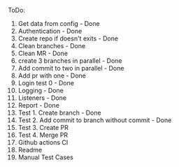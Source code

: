 ToDo:
1. Get data from config - Done
2. Authentication - Done
3. Create repo if doesn't exits - Done
4. Clean branches - Done
5. Clean MR - Done
5. create 3 branches in parallel - Done
6. Add commit to two in parallel - Done
7. Add pr with one - Done
8. Login test 0 - Done
9. Logging - Done
10. Listeners - Done
11. Report - Done
12. Test 1. Create branch - Done
13. Test 2. Add commit to branch without commit - Done
14. Test 3. Create PR
15. Test 4. Merge PR
16. Github actions CI
17. Readme
18. Manual Test Cases